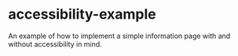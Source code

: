 # accessibility-example
An example of how to implement a simple information page with and without accessibility in mind.
